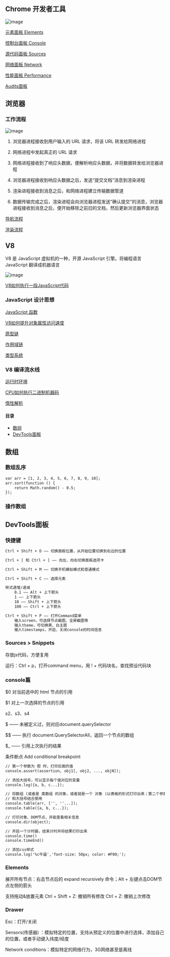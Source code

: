 ## Chrome 开发者工具

![image](https://github.com/xin113726/Blog/blob/master/imgs/devtools.png?raw=true)

[元素面板 Elements](https://github.com/xin113726/Blog/issues/1)

[控制台面板 Console](https://github.com/xin113726/Blog/issues/2)

[源代码面板 Sources](https://github.com/xin113726/Blog/issues/3)

[网络面板 Network](https://github.com/xin113726/Blog/issues/4)

[性能面板 Performance](https://github.com/xin113726/Blog/issues/5)

[Audits面板](https://github.com/xin113726/Blog/issues/6)

## 浏览器

### 工作流程

![image](https://github.com/xin113726/Blog/blob/master/imgs/page_show.png?raw=true)

1. 浏览器进程接收到用户输入的 URL 请求，将该 URL 转发给网络进程

2. 网络进程中发起真正的 URL 请求

3. 网络进程接收到了响应头数据，便解析响应头数据，并将数据转发给浏览器进程

4. 浏览器进程接收到响应头数据之后，发送“提交文档”消息到渲染进程

5. 渲染进程接收到消息之后，和网络进程建立传输数据管道

6. 数据传输完成之后，渲染进程会向浏览器进程发送“确认提交”的消息，浏览器进程接收到消息之后，便开始移除之前旧的文档，然后更新浏览器界面状态

[导航流程](https://github.com/xin113726/Blog/issues/7)

[渲染流程](https://github.com/xin113726/Blog/issues/8)

## V8

V8 是 JavaScript 虚拟机的一种，开源 JavaScript 引擎。将编程语言 JavaScript 翻译成机器语言

![image](https://github.com/xin113726/Blog/blob/master/imgs/v8.jpg?raw=true)

[V8如何执行一段JavaScript代码](https://github.com/xin113726/Blog/issues/9)

### JavaScript 设计思想

[JavaScript 函数](https://github.com/xin113726/Blog/issues/10)

[V8如何提升对象属性访问速度](https://github.com/xin113726/Blog/issues/11)

[原型链](https://github.com/xin113726/Blog/issues/12)

[作用域链](https://github.com/xin113726/Blog/issues/13)

[类型系统](https://github.com/xin113726/Blog/issues/14)

### V8 编译流水线

[运行时环境](https://github.com/xin113726/Blog/issues/15)

[CPU如何执行二进制机器码](https://github.com/xin113726/Blog/issues/16)

[惰性解析](https://github.com/xin113726/Blog/issues/17)


#### 目录

- [数组](#数组)
- [DevTools面板](#DevTools面板)

## 数组
### 数组乱序

``` html
var arr = [1, 2, 3, 4, 5, 6, 7, 8, 9, 10];
arr.sort(function () {
    return Math.random() - 0.5;
});
```

### 操作数组

## DevTools面板

### 快捷键

```` html
Ctrl + Shift + D —— 切换面板位置，从开始位置切换到右边的位置

Ctrl + [ 和 Ctrl + ] —— 向左、向右切换面板选项卡

Ctrl + Shift + M —— 切换手机模拟模式和普通模式

Ctrl + Shift + C —— 选择元素

样式递增/递减
    0.1 —— Alt + 上下箭头
    1 —— 上下箭头
    10 —— Shift + 上下箭头
    100 —— Ctrl + 上下箭头

Ctrl + Shift + P —— 打开Command菜单
    输入screen，可选择节点截图、全屏截图等
    输入theme，可切换黑、白主题
    输入timestamps，开启、关闭console的时间信息
````

### Sources > Snippets

存放js代码，方便复用
    
运行：Ctrl + p，打开command menu，用 ! + 代码块名，查找预设代码块

### console篇

$0 对当前选中的 html 节点的引用

$1 对上一次选择的节点的引用

s2、s3、s4

$ —— 未被定义过，则对应document.querySelector

$$ —— 执行 document.QuerySelectorAll，返回一个节点的数组

$_ —— 引用上次执行的结果

条件断点 Add conditional breakpoint

````html
// 第一个参数为 假 时，打印后面的值
console.assert(assertion, obj1[, obj2, ..., objN]);

// 添加大括号，可以显示每个值对应的变量
console.log({a, b, c...});

// 将数组 (或者是 类数组 的对象，或者就是一个 对象 )以表格的形式打印出来；第二个参数，传入你想要展示的列的名字
// 和大括号结合使用
console.table(arr, ['', ''...]);
console.table({a, b, c...});

// 打印对象、DOM节点，并能查看相关信息
console.dir(object);

// 开启一个计时器，结束计时并将结果打印出来
console.time()
console.timeEnd()

// 添加css样式
console.log('%c牛逼','font-size: 50px; color: #F00;');
````

### Elements

展开所有节点：右击节点后的 expand recursively 命令；Alt + 左键点击DOM节点左侧的箭头

支持拖动&放置元素
Ctrl + Shift + Z: 撤销所有修改
Ctrl + Z: 撤销上次修改

### Drawer

Esc：打开/关闭

Sensors(传感器) ：模拟特定的位置，支持从预定义的位置中进行选择，添加自己的位置，或者手动键入纬度/经度

Network conditions：模拟特定的网络行为，3G网络甚至是离线









